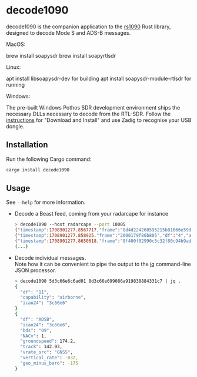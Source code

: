# decode1090

decode1090 is the companion application to the [rs1090](https://crates.io/crates/rs1090) Rust library, designed to decode Mode S and ADS-B messages.

MacOS:

brew install soapysdr
brew install soapyrtlsdr

Linux:

apt install libsoapysdr-dev for building
apt install soapysdr-module-rtlsdr for running

Windows:

The pre-built Windows Pothos SDR development environment ships the necessary DLLs necessary to decode from the RTL-SDR. Follow the [instructions](https://github.com/pothosware/PothosSDR/wiki/Tutorial) for "Download and Install" and use Zadig to recognise your USB dongle.

## Installation

Run the following Cargo command:

```sh
cargo install decode1090
```

## Usage

See `--help` for more information.

- Decode a Beast feed, coming from your radarcape for instance

  ```sh
  > decode1090 --host radarcape --port 10005
  {"timestamp":1708901277.8567717,"frame":"8d4d224260595215b81666e59d7a","df":"17","icao24":"4d2242","bds":"05","NUCp":6,"NICb":0,"altitude":16725,"source":"barometric","odd_flag":"even","lat_cpr":68316,"lon_cpr":5734}
  {"timestamp":1708901277.858925,"frame":"2000179f86b805","df":"4","altitude":36975,"icao24":"86b805"}
  {"timestamp":1708901277.8650618,"frame":"8f400f02990c5c32f80c94b9ad6f","df":"17","icao24":"400f02","bds":"09","NACv":1,"groundspeed":416.07,"track":347.37,"vrate_src":"GNSS","vertical_rate":-128,"geo_minus_baro":-475}
  (...)
  ```

- Decode individual messages.  
  Note how it can be convenient to pipe the output to the [jq](https://github.com/jqlang/jq) command-line JSON processor.

  ```sh
  > decode1090 5d3c66e6c6ad01 8d3c66e699086a919838884331c7 | jq .
  {
    "df": "11",
    "capability": "airborne",
    "icao24": "3c66e6"
  }
  {
    "df": "ADSB",
    "icao24": "3c66e6",
    "bds": "09",
    "NACv": 1,
    "groundspeed": 174.2,
    "track": 142.93,
    "vrate_src": "GNSS",
    "vertical_rate": -832,
    "geo_minus_baro": -175
  }
  ```
